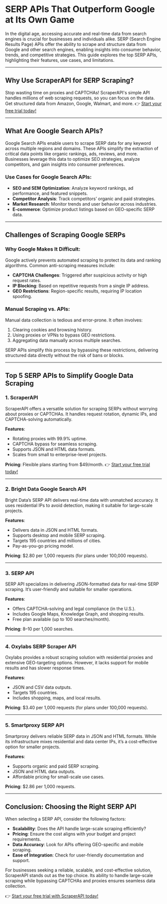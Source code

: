 # SERP APIs That Outperform Google at Its Own Game

In the digital age, accessing accurate and real-time data from search engines is crucial for businesses and individuals alike. SERP (Search Engine Results Page) APIs offer the ability to scrape and structure data from Google and other search engines, enabling insights into consumer behavior, trends, and competitive strategies. This guide explores the top SERP APIs, highlighting their features, use cases, and limitations.

---

## Why Use ScraperAPI for SERP Scraping?

Stop wasting time on proxies and CAPTCHAs! ScraperAPI's simple API handles millions of web scraping requests, so you can focus on the data. Get structured data from Amazon, Google, Walmart, and more. 👉 [Start your free trial today!](https://bit.ly/Scraperapi)

---

## What Are Google Search APIs?

Google Search APIs enable users to scrape SERP data for any keyword across multiple regions and domains. These APIs simplify the extraction of critical data points like organic rankings, ads, reviews, and more. Businesses leverage this data to optimize SEO strategies, analyze competitors, and gain insights into consumer preferences.

### Use Cases for Google Search APIs:
- **SEO and SEM Optimization**: Analyze keyword rankings, ad performance, and featured snippets.
- **Competitor Analysis**: Track competitors’ organic and paid strategies.
- **Market Research**: Monitor trends and user behavior across industries.
- **E-commerce**: Optimize product listings based on GEO-specific SERP data.

---

## Challenges of Scraping Google SERPs

### Why Google Makes It Difficult:
Google actively prevents automated scraping to protect its data and ranking algorithms. Common anti-scraping measures include:
- **CAPTCHA Challenges**: Triggered after suspicious activity or high request rates.
- **IP Blocking**: Based on repetitive requests from a single IP address.
- **GEO Restrictions**: Region-specific results, requiring IP location spoofing.

### Manual Scraping vs. APIs:
Manual data collection is tedious and error-prone. It often involves:
1. Clearing cookies and browsing history.
2. Using proxies or VPNs to bypass GEO restrictions.
3. Aggregating data manually across multiple searches.

SERP APIs simplify this process by bypassing these restrictions, delivering structured data directly without the risk of bans or blocks.

---

## Top 5 SERP APIs to Simplify Google Data Scraping

### 1. **ScraperAPI**
ScraperAPI offers a versatile solution for scraping SERPs without worrying about proxies or CAPTCHAs. It handles request rotation, dynamic IPs, and CAPTCHA-solving automatically.

**Features**:
- Rotating proxies with 99.9% uptime.
- CAPTCHA bypass for seamless scraping.
- Supports JSON and HTML data formats.
- Scales from small to enterprise-level projects.

**Pricing**:
Flexible plans starting from $49/month. 👉 [Start your free trial today!](https://bit.ly/Scraperapi)

---

### 2. **Bright Data Google Search API**
Bright Data’s SERP API delivers real-time data with unmatched accuracy. It uses residential IPs to avoid detection, making it suitable for large-scale projects.

**Features**:
- Delivers data in JSON and HTML formats.
- Supports desktop and mobile SERP scraping.
- Targets 195 countries and millions of cities.
- Pay-as-you-go pricing model.

**Pricing**:
$2.80 per 1,000 requests (for plans under 100,000 requests).

---

### 3. **SERP API**
SERP API specializes in delivering JSON-formatted data for real-time SERP scraping. It’s user-friendly and suitable for smaller operations.

**Features**:
- Offers CAPTCHA-solving and legal compliance (in the U.S.).
- Includes Google Maps, Knowledge Graph, and shopping results.
- Free plan available (up to 100 searches/month).

**Pricing**:
$8–$10 per 1,000 searches.

---

### 4. **Oxylabs SERP Scraper API**
Oxylabs provides a robust scraping solution with residential proxies and extensive GEO-targeting options. However, it lacks support for mobile results and has slower response times.

**Features**:
- JSON and CSV data outputs.
- Targets 195 countries.
- Includes shopping, maps, and local results.

**Pricing**:
$3.40 per 1,000 requests (for plans under 100,000 requests).

---

### 5. **Smartproxy SERP API**
Smartproxy delivers reliable SERP data in JSON and HTML formats. While its infrastructure mixes residential and data center IPs, it’s a cost-effective option for smaller projects.

**Features**:
- Supports organic and paid SERP scraping.
- JSON and HTML data outputs.
- Affordable pricing for small-scale use cases.

**Pricing**:
$2.86 per 1,000 requests.

---

## Conclusion: Choosing the Right SERP API

When selecting a SERP API, consider the following factors:
- **Scalability**: Does the API handle large-scale scraping efficiently?
- **Pricing**: Ensure the cost aligns with your budget and project requirements.
- **Data Accuracy**: Look for APIs offering GEO-specific and mobile scraping.
- **Ease of Integration**: Check for user-friendly documentation and support.

For businesses seeking a reliable, scalable, and cost-effective solution, ScraperAPI stands out as the top choice. Its ability to handle large-scale scraping while bypassing CAPTCHAs and proxies ensures seamless data collection.

👉 [Start your free trial with ScraperAPI today!](https://bit.ly/Scraperapi)
